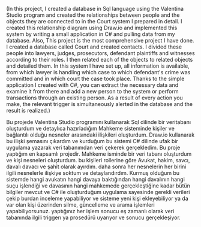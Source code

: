 (In this project, I created a database in Sql language using the Valentina Studio program and created the relationships between people and the objects they are connected to in the Court system I prepared in detail. I created this relationship diagram using Draw.io and implemented this system by writing a small application in C# and pulling data from my database. 
Also, This project is the most comprehensive project I have done. I created a database called Court and created contacts. I divided these people into lawyers, judges, prosecutors, defendant plaintiffs and witnesses according to their roles. I then related each of the objects to related objects and detailed them. In this system I have set up, all information is available, from which lawyer is handling which case to which defendant's crime was committed and in which court the case took place. Thanks to the simple application I created with C#, you can extract the necessary data and examine it from there and add a new person to the system or perform transactions through an existing person. As a result of every action you make, the relevant trigger is simultaneously alerted in the database and the result is realized.)

Bu projede Valentina Studio programını kullanarak Sql dilinde bir veritabanı oluşturdum ve detaylıca hazırladığım Mahkeme sisteminde kişiler ve bağlantılı olduğu nesneler arasındaki ilişkileri oluşturdum. Draw.io kullanarak bu ilişki şemasını çıkardım ve kurduğum bu sistemi C# dilinde ufak bir uygulama yazarak veri tabanımdan veri çekerek gerçekledim.
Bu proje yaptığım en kapsamlı projedir. Mahkeme isminde bir veri tabanı oluşturdum ve kişi nesneleri oluşturdum. bu kişileri rollerine göre Avukat, hakim, savcı, davalı davacı ve şahit olarak ayırdım. daha sonra her nesnelerin her birini ilgili nesnelerle ilişkiye soktum ve detaylandırdım. Kurmuş olduğum bu sistemde hangi avukatın hangi davaya baktığından hangi davalının hangi suçu işlendiği ve davasının hangi mahkemede gerçekleştiğine kadar bütün bilgiler mevcut ve C# ile oluşturduğum uygulama sayesinde gerekli verileri çekip burdan inceleme yapabiliyor ve sisteme yeni kişi ekleyebiliyor ya da var olan kişi üzerinden silme, güncelleme ve arama işlemleri yapabiliyorsunuz. yaptığınız her işlem sonucu eş zamanlı olarak veri tabanında ilgili triggerı ya prosedürü uyarıyor ve sonucu gerçekleşiyor.


